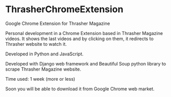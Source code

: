 # ThrasherChromeExtension
Google Chrome Extension for Thrasher Magazine

Personal development in a Chrome Extension based in Thrasher Magazine videos. 
It shows the last videos and by clicking on them, it redirects to Thrasher website to watch it.

Developed in Python and JavaScript.

Developed with Django web framework and Beautiful Soup python library to scrape Thrasher Magazine website.

Time used: 1 week (more or less)

Soon you will be able to download it from Google Chrome web market.
